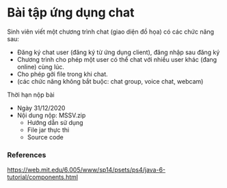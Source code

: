 # Bài tập ứng dụng chat
Sinh viên viết một chương trình chat (giao diện đồ họa) có các chức năng sau:
   - Đăng ký chat user (đăng ký từ ứng dụng client), đăng nhập sau đăng ký
   - Chương trình cho phép một user có thể chat với nhiều user khác (đang online) cùng lúc.
   - Cho phép gởi file trong khi chat.
   - (các chức năng không bắt buộc: chat group, voice chat, webcam)

Thời hạn nộp bài
   - Ngày 31/12/2020
   - Nội dung nộp: MSSV.zip 
	   + Hướng dẫn sử dụng
	   + File jar thực thi
	   + Source code

### References
https://web.mit.edu/6.005/www/sp14/psets/ps4/java-6-tutorial/components.html